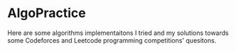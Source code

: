 # AlgoPractice
Here are some algorithms implementaitons I tried and my solutions towards some Codeforces and Leetcode programming competitions' quesitons.
